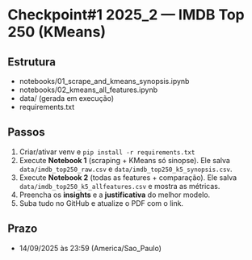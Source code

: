 # Checkpoint#1 2025_2 — IMDB Top 250 (KMeans)

## Estrutura
- notebooks/01_scrape_and_kmeans_synopsis.ipynb
- notebooks/02_kmeans_all_features.ipynb
- data/ (gerada em execução)
- requirements.txt

## Passos
1. Criar/ativar venv e `pip install -r requirements.txt`
2. Execute **Notebook 1** (scraping + KMeans só sinopse). Ele salva `data/imdb_top250_raw.csv` e `data/imdb_top250_k5_synopsis.csv`.
3. Execute **Notebook 2** (todas as features + comparação). Ele salva `data/imdb_top250_k5_allfeatures.csv` e mostra as métricas.
4. Preencha os **insights** e a **justificativa** do melhor modelo.
5. Suba tudo no GitHub e atualize o PDF com o link.

## Prazo
- 14/09/2025 às 23:59 (America/Sao_Paulo)
